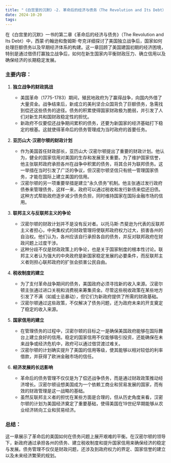 ```yaml
---
title: "《白宫里的沉默》-2. 革命后的经济与债务（The Revolution and Its Debt）"
date: 2024-10-20
tags: 
---
```

在《白宫里的沉默》一书的第二章《革命后的经济与债务》（The Revolution and Its Debt）中，西蒙·约翰逊和詹姆斯·夸克详细探讨了美国独立战争后，国家如何处理巨额债务以及早期经济体系的构建。这一章回顾了美国建国初期的经济困境，特别是通过借债打赢独立战争后，如何在新生国家内平衡财政压力、确立信用以及确保经济的长期稳定发展。

### 主要内容：

1. **独立战争的财政挑战**
   - 美国革命（1775-1783）期间，殖民地政府为了赢得战争，向国内外借了大量资金。战争结束后，新成立的美利坚合众国背负了巨额债务，急需找到偿还这些债务的途径。债务的积累使得国家财政极为脆弱，并引发了人们对新生共和国财政稳定性的担忧。
   - 新政府不仅要偿还战争期间累积的债务，还要为新国家的经济基础打下稳定的根基。这就使得革命后的债务管理成为当时政府的首要任务。

2. **亚历山大·汉密尔顿的财政计划**
   - 作为美国首任财政部长，亚历山大·汉密尔顿提出了重要的财政计划。他认为，健全的国家信用对美国的生存和发展至关重要。为了维护国家信誉，他主张联邦政府承担各州在战争中积累的债务，将其合并为联邦债务。这一举措在当时引发了广泛的争议，但汉密尔顿坚信只有统一管理国家债务，才能在国际上建立美国的信用。
   - 汉密尔顿的另一项重要举措是建立“永久债务”机制。他主张通过发行政府债券来管理债务，这样一来，政府可以通过税收和发行新债来偿还旧债。这种方式帮助政府逐步减少债务负担，同时维持国家在国际金融市场的信用。

3. **联邦主义与反联邦主义的争论**
   - 汉密尔顿的财政计划并不是没有反对者。以托马斯·杰斐逊为代表的反联邦主义者担心，中央集权式的财政管理将使联邦政府权力过大，损害各州的自治权。他们认为，各州应该自行承担各自的债务，并反对联邦政府在财政问题上过度干涉。
   - 这种分歧不仅是财政政策上的争论，也是关于国家制度的根本性讨论。联邦主义者认为强大的中央政府是新国家稳定发展的必要条件，而反联邦主义者则担心联邦政府的扩张会损害公民自由。

4. **税收制度的建立**
   - 为了支付革命战争期间的债务，美国政府必须寻找新的收入来源。汉密尔顿主张通过进口关税和消费税来筹集资金。尽管这些税收政策在某些地方引发了不满（如威士忌暴动），但它们为新政府提供了所需的财政基础。
   - 汉密尔顿通过这些政策，不仅解决了债务问题，还为政府未来的开支奠定了稳定的收入来源。

5. **国家信用的建立**
   - 在管理债务的过程中，汉密尔顿的目标之一是确保美国政府能够在国际舞台上建立良好的信用。稳定的国家信用不仅能够吸引投资，还能确保在未来战争或经济危机中，政府可以通过借贷渡过难关。
   - 汉密尔顿的计划确实提升了美国的信用等级，使其能够以相对较低的利率借款，并获得了欧洲金融市场的信任。

6. **经济发展的长远影响**
   - 革命后的债务管理不仅仅是为了偿还战争债务，而是通过财政政策推动经济增长。汉密尔顿设想美国成为一个依赖工商业和贸易发展的国家，而有效的财政管理是这一战略的基础。
   - 虽然反联邦主义者的担忧在某些方面是合理的，但从历史角度来看，汉密尔顿的计划为美国经济奠定了重要基础，使得美国在19世纪早期能够从农业经济转向工业和贸易经济。

### 总结：
这一章展示了革命后的美国如何在债务问题上展开艰难的平衡。在汉密尔顿的领导下，新政府通过承担各州的债务、建立税收制度和提升国家信用来确保经济的稳定与发展。债务管理不仅仅是财政问题，还涉及到政府权力的界定、国家信誉的建立以及未来经济繁荣的规划。
